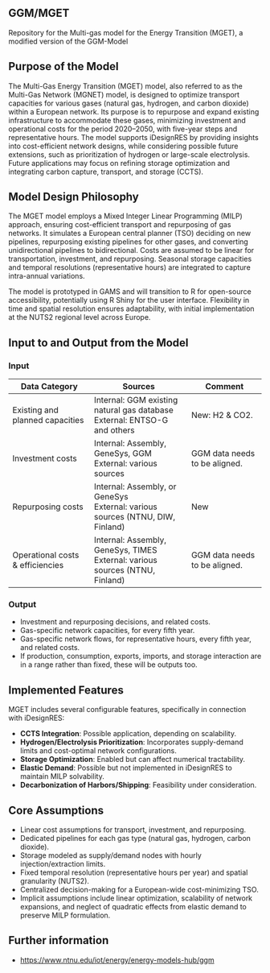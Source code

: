 ## GGM/MGET
Repository for the Multi-gas model for the Energy Transition (MGET), a modified version of the GGM-Model

## Purpose of the Model

The Multi-Gas Energy Transition (MGET) model, also referred to as the Multi-Gas Network (MGNET) model, is designed to optimize transport capacities for various gases (natural gas, hydrogen, and carbon dioxide) within a European network. Its purpose is to repurpose and expand existing infrastructure to accommodate these gases, minimizing investment and operational costs for the period 2020–2050, with five-year steps and representative hours. The model supports iDesignRES by providing insights into cost-efficient network designs, while considering possible future extensions, such as prioritization of hydrogen or large-scale electrolysis. Future applications may focus on refining storage optimization and integrating carbon capture, transport, and storage (CCTS).

## Model Design Philosophy

The MGET model employs a Mixed Integer Linear Programming (MILP) approach, ensuring cost-efficient transport and repurposing of gas networks. It simulates a European central planner (TSO) deciding on new pipelines, repurposing existing pipelines for other gases, and converting unidirectional pipelines to bidirectional. Costs are assumed to be linear for transportation, investment, and repurposing. Seasonal storage capacities and temporal resolutions (representative hours) are integrated to capture intra-annual variations.

The model is prototyped in GAMS and will transition to R for open-source accessibility, potentially using R Shiny for the user interface. Flexibility in time and spatial resolution ensures adaptability, with initial implementation at the NUTS2 regional level across Europe.

## Input to and Output from the Model

### Input

| **Data Category**         | **Sources**                          | **Comment**                          |
|---------------------------|---------------------------------------|---------------------------------------|
| Existing and planned capacities | Internal: GGM existing natural gas database <br> External: ENTSO-G and others | New: H2 & CO2.                      |
| Investment costs          | Internal: Assembly, GeneSys, GGM <br> External: various sources              | GGM data needs to be aligned.        |
| Repurposing costs         | Internal: Assembly, or GeneSys <br> External: various sources (NTNU, DIW, Finland) | New                                  |
| Operational costs & efficiencies | Internal: Assembly, GeneSys, TIMES <br> External: various sources (NTNU, Finland) | GGM data needs to be aligned.       |

### Output

- Investment and repurposing decisions, and related costs.
- Gas-specific network capacities, for every fifth year.
- Gas-specific network flows, for representative hours, every fifth year, and related costs.
- If production, consumption, exports, imports, and storage interaction are in a range rather than fixed, these will be outputs too.

## Implemented Features

MGET includes several configurable features, specifically in connection with iDesignRES:

- **CCTS Integration**: Possible application, depending on scalability.
- **Hydrogen/Electrolysis Prioritization**: Incorporates supply-demand limits and cost-optimal network configurations.
- **Storage Optimization**: Enabled but can affect numerical tractability.
- **Elastic Demand**: Possible but not implemented in iDesignRES to maintain MILP solvability.
- **Decarbonization of Harbors/Shipping**: Feasibility under consideration.

## Core Assumptions

- Linear cost assumptions for transport, investment, and repurposing.
- Dedicated pipelines for each gas type (natural gas, hydrogen, carbon dioxide).
- Storage modeled as supply/demand nodes with hourly injection/extraction limits.
- Fixed temporal resolution (representative hours per year) and spatial granularity (NUTS2).
- Centralized decision-making for a European-wide cost-minimizing TSO.
- Implicit assumptions include linear optimization, scalability of network expansions, and neglect of quadratic effects from elastic demand to preserve MILP formulation.

## Further information

- https://www.ntnu.edu/iot/energy/energy-models-hub/ggm
